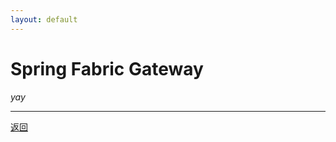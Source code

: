 ```yaml
---
layout: default
---
```


# Spring Fabric Gateway

_yay_

* * *

[返回](http://ecsoya.github.io/fabric)
